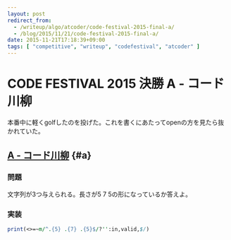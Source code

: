 ```yaml
---
layout: post
redirect_from:
  - /writeup/algo/atcoder/code-festival-2015-final-a/
  - /blog/2015/11/21/code-festival-2015-final-a/
date: 2015-11-21T17:18:39+09:00
tags: [ "competitive", "writeup", "codefestival", "atcoder" ]
---
```


# CODE FESTIVAL 2015 決勝 A - コード川柳

本番中に軽くgolfしたのを投げた。これを書くにあたってopenの方を見たら抜かれていた。

<!-- more -->

## [A - コード川柳](https://beta.atcoder.jp/contests/code-festival-2015-final-open/tasks/codefestival_2015_final_a) {#a}

### 問題

文字列が3つ与えられる。長さが5 7 5の形になっているか答えよ。

### 実装

``` perl
print(<>=~m/^.{5} .{7} .{5}$/?'':in,valid,$/)
```
